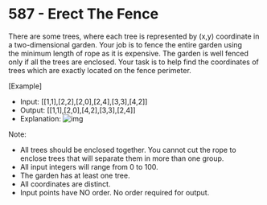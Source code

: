 # 587 - Erect The Fence
There are some trees, where each tree is represented by (x,y) coordinate in a two-dimensional garden. Your job is to fence the entire garden using the minimum length of rope as it is expensive. The garden is well fenced only if all the trees are enclosed. Your task is to help find the coordinates of trees which are exactly located on the fence perimeter.

[Example]
- Input: [[1,1],[2,2],[2,0],[2,4],[3,3],[4,2]]
- Output: [[1,1],[2,0],[4,2],[3,3],[2,4]]
- Explanation:
![img](https://assets.leetcode.com/uploads/2018/10/12/erect_the_fence_1.png)

Note:
- All trees should be enclosed together. You cannot cut the rope to enclose trees that will separate them in more than one group.
- All input integers will range from 0 to 100.
- The garden has at least one tree.
- All coordinates are distinct.
- Input points have NO order. No order required for output.
